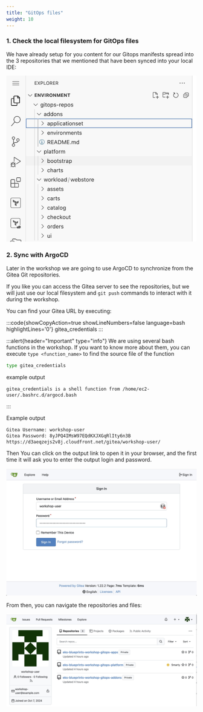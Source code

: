 ```yaml
---
title: "GitOps files"
weight: 10
---
```


### 1. Check the local filesystem for GitOps files

We have already setup for you content for our Gitops manifests spread into the 3 repositories that we mentioned that have been synced into your local IDE:

![git_local_ide](/static/images/git_local_ide.jpg)

### 2. Sync with ArgoCD

Later in the workshop we are going to use ArgoCD to synchronize from the Gitea Git repositories.

If you like you can access the Gitea server to see the repositories, but we will just use our local filesystem and `git push` commands to interact with it during the workshop.

You can find your Gitea URL by executing:

:::code{showCopyAction=true showLineNumbers=false language=bash highlightLines='0'}
gitea_credentials
:::

:::alert{header="Important" type="info"}
We are using several bash functions in the workshop. If you want to know more about them, you can execute `type <function_name>` to find the source file of the function

```bash
type gitea_credentials
```

example output

```
gitea_credentials is a shell function from /home/ec2-user/.bashrc.d/argocd.bash
```

:::

Example output

```
Gitea Username: workshop-user
Gitea Password: 8yJPQ4IMsW97EQdKXJXGqRlIty6n3B
https://d3aeqzejs2v8j.cloudfront.net/gitea/workshop-user/
```

Then You can click on the output link to open it in your browser, and the first time it will ask you to enter the output login and password.

![gitea login](/static/images/gitea_login.jpg)

From then, you can navigate the repositories and files:

![CodeCommit Repository](/static/images/gitea_repos.jpg)
